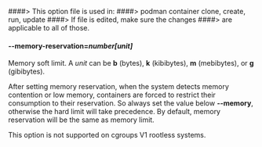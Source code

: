 ####> This option file is used in:
####> podman container clone, create, run, update
####> If file is edited, make sure the changes
####> are applicable to all of those.

#### **--memory-reservation**=_number[unit]_

Memory soft limit. A _unit_ can be **b** (bytes), **k** (kibibytes), **m** (mebibytes), or **g** (gibibytes).

After setting memory reservation, when the system detects memory contention
or low memory, containers are forced to restrict their consumption to their
reservation. So always set the value below **--memory**, otherwise the
hard limit will take precedence. By default, memory reservation will be the same
as memory limit.

This option is not supported on cgroups V1 rootless systems.
